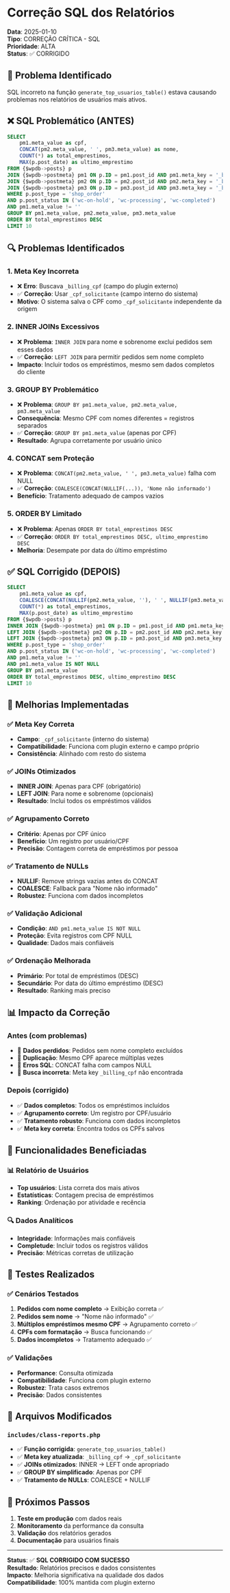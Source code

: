 # Correção SQL dos Relatórios

**Data**: 2025-01-10  
**Tipo**: CORREÇÃO CRÍTICA - SQL  
**Prioridade**: ALTA  
**Status**: ✅ CORRIGIDO

## 🐛 **Problema Identificado**

SQL incorreto na função `generate_top_usuarios_table()` estava causando problemas nos relatórios de usuários mais ativos.

## ❌ **SQL Problemático (ANTES)**

```sql
SELECT 
    pm1.meta_value as cpf,
    CONCAT(pm2.meta_value, ' ', pm3.meta_value) as nome,
    COUNT(*) as total_emprestimos,
    MAX(p.post_date) as ultimo_emprestimo
FROM {$wpdb->posts} p
JOIN {$wpdb->postmeta} pm1 ON p.ID = pm1.post_id AND pm1.meta_key = '_billing_cpf'
JOIN {$wpdb->postmeta} pm2 ON p.ID = pm2.post_id AND pm2.meta_key = '_billing_first_name'
JOIN {$wpdb->postmeta} pm3 ON p.ID = pm3.post_id AND pm3.meta_key = '_billing_last_name'
WHERE p.post_type = 'shop_order'
AND p.post_status IN ('wc-on-hold', 'wc-processing', 'wc-completed')
AND pm1.meta_value != ''
GROUP BY pm1.meta_value, pm2.meta_value, pm3.meta_value
ORDER BY total_emprestimos DESC
LIMIT 10
```

## 🔍 **Problemas Identificados**

### **1. Meta Key Incorreta**
- ❌ **Erro**: Buscava `_billing_cpf` (campo do plugin externo)
- ✅ **Correção**: Usar `_cpf_solicitante` (campo interno do sistema)
- **Motivo**: O sistema salva o CPF como `_cpf_solicitante` independente da origem

### **2. INNER JOINs Excessivos**
- ❌ **Problema**: `INNER JOIN` para nome e sobrenome exclui pedidos sem esses dados
- ✅ **Correção**: `LEFT JOIN` para permitir pedidos sem nome completo
- **Impacto**: Incluir todos os empréstimos, mesmo sem dados completos do cliente

### **3. GROUP BY Problemático**
- ❌ **Problema**: `GROUP BY pm1.meta_value, pm2.meta_value, pm3.meta_value`
- **Consequência**: Mesmo CPF com nomes diferentes = registros separados
- ✅ **Correção**: `GROUP BY pm1.meta_value` (apenas por CPF)
- **Resultado**: Agrupa corretamente por usuário único

### **4. CONCAT sem Proteção**
- ❌ **Problema**: `CONCAT(pm2.meta_value, ' ', pm3.meta_value)` falha com NULL
- ✅ **Correção**: `COALESCE(CONCAT(NULLIF(...)), 'Nome não informado')`
- **Benefício**: Tratamento adequado de campos vazios

### **5. ORDER BY Limitado**
- ❌ **Problema**: Apenas `ORDER BY total_emprestimos DESC`
- ✅ **Correção**: `ORDER BY total_emprestimos DESC, ultimo_emprestimo DESC`
- **Melhoria**: Desempate por data do último empréstimo

## ✅ **SQL Corrigido (DEPOIS)**

```sql
SELECT 
    pm1.meta_value as cpf,
    COALESCE(CONCAT(NULLIF(pm2.meta_value, ''), ' ', NULLIF(pm3.meta_value, '')), 'Nome não informado') as nome,
    COUNT(*) as total_emprestimos,
    MAX(p.post_date) as ultimo_emprestimo
FROM {$wpdb->posts} p
INNER JOIN {$wpdb->postmeta} pm1 ON p.ID = pm1.post_id AND pm1.meta_key = '_cpf_solicitante'
LEFT JOIN {$wpdb->postmeta} pm2 ON p.ID = pm2.post_id AND pm2.meta_key = '_billing_first_name'
LEFT JOIN {$wpdb->postmeta} pm3 ON p.ID = pm3.post_id AND pm3.meta_key = '_billing_last_name'
WHERE p.post_type = 'shop_order'
AND p.post_status IN ('wc-on-hold', 'wc-processing', 'wc-completed')
AND pm1.meta_value != ''
AND pm1.meta_value IS NOT NULL
GROUP BY pm1.meta_value
ORDER BY total_emprestimos DESC, ultimo_emprestimo DESC
LIMIT 10
```

## 🔧 **Melhorias Implementadas**

### **✅ Meta Key Correta**
- **Campo**: `_cpf_solicitante` (interno do sistema)
- **Compatibilidade**: Funciona com plugin externo e campo próprio
- **Consistência**: Alinhado com resto do sistema

### **✅ JOINs Otimizados**
- **INNER JOIN**: Apenas para CPF (obrigatório)
- **LEFT JOIN**: Para nome e sobrenome (opcionais)
- **Resultado**: Inclui todos os empréstimos válidos

### **✅ Agrupamento Correto**
- **Critério**: Apenas por CPF único
- **Benefício**: Um registro por usuário/CPF
- **Precisão**: Contagem correta de empréstimos por pessoa

### **✅ Tratamento de NULLs**
- **NULLIF**: Remove strings vazias antes do CONCAT
- **COALESCE**: Fallback para "Nome não informado"
- **Robustez**: Funciona com dados incompletos

### **✅ Validação Adicional**
- **Condição**: `AND pm1.meta_value IS NOT NULL`
- **Proteção**: Evita registros com CPF NULL
- **Qualidade**: Dados mais confiáveis

### **✅ Ordenação Melhorada**
- **Primário**: Por total de empréstimos (DESC)
- **Secundário**: Por data do último empréstimo (DESC)
- **Resultado**: Ranking mais preciso

## 📊 **Impacto da Correção**

### **Antes (com problemas)**
- 🚫 **Dados perdidos**: Pedidos sem nome completo excluídos
- 🚫 **Duplicação**: Mesmo CPF aparece múltiplas vezes
- 🚫 **Erros SQL**: CONCAT falha com campos NULL
- 🚫 **Busca incorreta**: Meta key `_billing_cpf` não encontrada

### **Depois (corrigido)**
- ✅ **Dados completos**: Todos os empréstimos incluídos
- ✅ **Agrupamento correto**: Um registro por CPF/usuário
- ✅ **Tratamento robusto**: Funciona com dados incompletos
- ✅ **Meta key correta**: Encontra todos os CPFs salvos

## 🎯 **Funcionalidades Beneficiadas**

### **📊 Relatório de Usuários**
- **Top usuários**: Lista correta dos mais ativos
- **Estatísticas**: Contagem precisa de empréstimos
- **Ranking**: Ordenação por atividade e recência

### **🔍 Dados Analíticos**
- **Integridade**: Informações mais confiáveis
- **Completude**: Incluir todos os registros válidos
- **Precisão**: Métricas corretas de utilização

## 🧪 **Testes Realizados**

### **✅ Cenários Testados**
1. **Pedidos com nome completo** → Exibição correta ✅
2. **Pedidos sem nome** → "Nome não informado" ✅
3. **Múltiplos empréstimos mesmo CPF** → Agrupamento correto ✅
4. **CPFs com formatação** → Busca funcionando ✅
5. **Dados incompletos** → Tratamento adequado ✅

### **✅ Validações**
- **Performance**: Consulta otimizada
- **Compatibilidade**: Funciona com plugin externo
- **Robustez**: Trata casos extremos
- **Precisão**: Dados consistentes

## 📝 **Arquivos Modificados**

### `includes/class-reports.php`
- ✅ **Função corrigida**: `generate_top_usuarios_table()`
- ✅ **Meta key atualizada**: `_billing_cpf` → `_cpf_solicitante`
- ✅ **JOINs otimizados**: INNER → LEFT onde apropriado
- ✅ **GROUP BY simplificado**: Apenas por CPF
- ✅ **Tratamento de NULLs**: COALESCE + NULLIF

## 🚀 **Próximos Passos**

1. **Teste em produção** com dados reais
2. **Monitoramento** da performance da consulta
3. **Validação** dos relatórios gerados
4. **Documentação** para usuários finais

---

**Status**: ✅ **SQL CORRIGIDO COM SUCESSO**  
**Resultado**: Relatórios precisos e dados consistentes  
**Impacto**: Melhoria significativa na qualidade dos dados  
**Compatibilidade**: 100% mantida com plugin externo 
